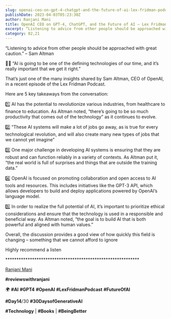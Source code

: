 ```yaml
---
slug: openai-ceo-on-gpt-4-chatgpt-and-the-future-of-ai-lex-fridman-podcast
publishDate: 2023-04-03T05:23:30Z
author: Ranjani Mani
title: OpenAI CEO on GPT-4, ChatGPT, and the Future of AI – Lex Fridman Podcast 
excerpt: “Listening to advice from other people should be approached with great caution.” – Sam Altman 🤖🚀 “AI is going to be one of the defining technologies of our time, and it’s really important that we get it right.” That’s just one of the many insights shared by Sam Altman, CEO of OpenAI, in a recent episode of  ... 
category: 82,21
---
```


“Listening to advice from other people should be approached with great caution.” – Sam Altman 

🤖🚀 “AI is going to be one of the defining technologies of our time, and it’s really important that we get it right.”

That’s just one of the many insights shared by Sam Altman, CEO of OpenAI, in a recent episode of the Lex Fridman Podcast.

Here are 5 key takeaways from the conversation:

1️⃣ AI has the potential to revolutionize various industries, from healthcare to finance to education. As Altman noted, “there’s going to be so much productivity that comes out of the technology” as it continues to evolve.

2️⃣ “These AI systems will make a lot of jobs go away, as is true for every technological revolution, and will also create many new types of jobs that we cannot yet imagine”

3️⃣ One major challenge in developing AI systems is ensuring that they are robust and can function reliably in a variety of contexts. As Altman put it, “the real world is full of surprises and things that are outside the training data.”

4️⃣ OpenAI is focused on promoting collaboration and open access to AI tools and resources. This includes initiatives like the GPT-3 API, which allows developers to build and deploy applications powered by OpenAI’s language model.

5️⃣ In order to realize the full potential of AI, it’s important to prioritize ethical considerations and ensure that the technology is used in a responsible and beneficial way. As Altman noted, “the goal is to build AI that is both powerful and aligned with human values.”

Overall, the discussion provides a good view of how quickly this field is changing – something that we cannot afford to ignore

Highly recommend a listen

\*\*\*\*\*\*\*\*\*\*\*\*\*\*\*\*\*\*\*\*\*\*\*\*\*\*\*\*\*\*\*\*\*\*\*\*\*\*\*\*\*\*\*\*\*\*\*\*\*\*\*\*\*\*\*\*\*\*\*\*

[Ranjani Mani](https://www.linkedin.com/feed/#)

**#reviewswithranjani**

🌍 **#AI** **#GPT4** **#OpenAI** **#LexFridmanPodcast** **#FutureOfAI**

**#Day14**/30 **#30DaysofGenerativeAI**

**#Technology** | **#Books** | **#BeingBetter**